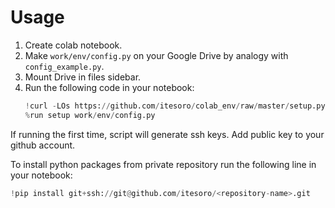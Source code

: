 # Usage

1. Create colab notebook.
1. Make `work/env/config.py` on your Google Drive by analogy with `config_example.py`.
1. Mount Drive in files sidebar.
1. Run the following code in your notebook:
    ```python
    !curl -LOs https://github.com/itesoro/colab_env/raw/master/setup.py 
    %run setup work/env/config.py
    ```
    
If running the first time, script will generate ssh keys. Add public key to your github account.

To install python packages from private repository run the following line in your notebook:
```python
!pip install git+ssh://git@github.com/itesoro/<repository-name>.git
```

